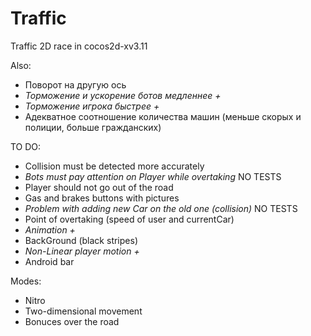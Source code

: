 # Traffic
Traffic 2D race in cocos2d-xv3.11

Also:

  - Поворот на другую ось
  - <i>Торможение и ускорение ботов медленнее + </i>
  - <i>Торможение игрока быстрее + </i>
  - Адекватное соотношение количества машин (меньше скорых и полиции, больше гражданских)

TO DO:

  - Collision must be detected more accurately
  - <i>Bots must pay attention on Player while overtaking</i> NO TESTS
  - Player should not go out of the road
  - Gas and brakes buttons with pictures
  - <i>Problem with adding new Car on the old one (collision)</i> NO TESTS
  - Point of overtaking (speed of user and currentCar)
  - <i>Animation + </i>
  - BackGround (black stripes)
  - <i>Non-Linear player motion + </i>
  - Android bar

Modes:

  - Nitro
  - Two-dimensional movement
  - Bonuces over the road
